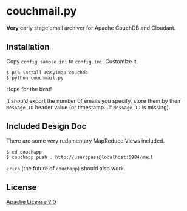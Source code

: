 # couchmail.py

**Very** early stage email archiver for Apache CouchDB
and Cloudant.

## Installation

Copy `config.sample.ini` to `config.ini`.
Customize it.

    $ pip install easyimap couchdb
    $ python couchmail.py

Hope for the best!

It *should* export the number of emails you specify,
store them by their `Message-ID` header value (or
timestamp...if `Message-ID` is missing).

## Included Design Doc

There are some very rudamentary MapReduce Views
included.

    $ cd couchapp
    $ couchapp push . http://user:pass@localhost:5984/mail

`erica` (the future of `couchapp`) should also work.

## License

[Apache License 2.0](http://www.apache.org/licenses/LICENSE-2.0.html)
